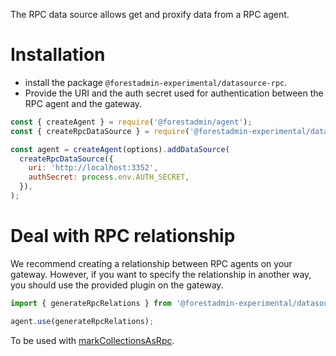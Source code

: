 The RPC data source allows get and proxify data from a RPC agent.

# Installation

- install the package `@forestadmin-experimental/datasource-rpc`.
- Provide the URI and the auth secret used for authentication between the RPC agent and the gateway.

```javascript
const { createAgent } = require('@forestadmin/agent');
const { createRpcDataSource } = require('@forestadmin-experimental/datasource-rpc');

const agent = createAgent(options).addDataSource(
  createRpcDataSource({
    uri: 'http://localhost:3352',
    authSecret: process.env.AUTH_SECRET,
  }),
);
```

# Deal with RPC relationship

We recommend creating a relationship between RPC agents on your gateway. However, if you want to specify the relationship in another way, you should use the provided plugin on the gateway.

```javascript
import { generateRpcRelations } from '@forestadmin-experimental/datasource-rpc';

agent.use(generateRpcRelations);
```

To be used with [markCollectionsAsRpc](../rpc-agent/README.md#deal-with-nested-rpc-data-source-and-relationship).
